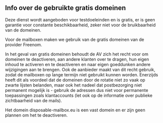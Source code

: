## Info over de gebruikte gratis domeinen

Deze dienst wordt aangeboden voor testdoeleinden en is gratis, er is geen garantie voor constante beschikbaarheid, zeker niet voor de bruikbaarheid van de domeinen.

Voor de mailboxen maken we gebruik van de gratis domeinen van de provider Freenom.

In het geval van gratis domeinen behoudt de AV zich het recht voor om domeinen te deactiveren, aan andere klanten over te dragen, hun eigen inhoud te activeren en te deactiveren en naar eigen goeddunken andere wijzigingen aan te brengen.
Ook de aanbieder maakt van dit recht gebruik, zodat de mailboxen op lange termijn niet gebruikt kunnen worden.
Enerzijds heeft dit als voordeel dat de domeinen door de rotatie niet zo vaak op zwarte lijsten belanden, maar ook het nadeel dat postbezorging niet permanent mogelijk is - gebruik de adressen dus niet voor permanente toepassingen zoals klantaccounts (let ook op de informatie over publieke zichtbaarheid van de mails).




Het domein disposable-mailbox.eu is een vast domein en er zijn geen plannen om het te deactiveren.
